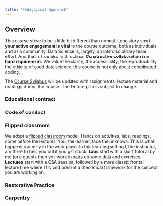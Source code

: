 ```yaml
---
title: "Pedagogical Approach"
---
```


## Overview

This course strive to be a little bit different than normal. Long story short: **your active engagement is vital** to the course outcome, both as individuals and as a community. Data Science is, largely, an interdisciplinary team effort. And that is true also in this class. **Constructive collaboration is a hard requirement.** We value the clarity, the accessibility, the reproducibility, the ethicity of good data science: this course is not only about complicated coding.

The [Course Syllabus](/syllabus) will be updated with assignments, lecture material and readings during the course. The lecture plan is subject to change.

### Educational contract

### Code of conduct

### Flipped classroom

We adopt a [flipped classroom](https://en.wikipedia.org/wiki/Flipped_classroom) model. Hands on activities, labs, readings, come before the lectures. You, the learner, face the unknown. This is what happens routinely in the work place. In this learning setting I, the instructor, am there to help you out if you get stuck. **Labs** start with a short tutorial by me (or a guest), then you work in [pairs](https://en.wikipedia.org/wiki/Pair_programming) on some data and exercises. **Lectures** start with a Q&A session, followed by a more classic frontal lecture time where I try and present a theoretical framework for the concept you are working on.

### Restorative Practice

### Carpentry